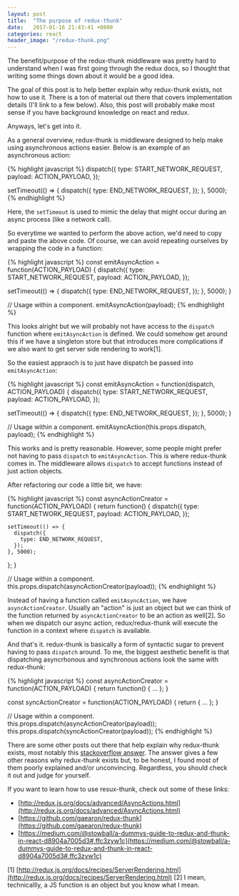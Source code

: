 ```yaml
---
layout: post
title:  "The purpose of redux-thunk"
date:   2017-01-16 21:43:41 +0800
categories: react
header_image: "/redux-thunk.png"
---
```

The benefit/purpose of the redux-thunk middleware was pretty hard to understand when I was first going through the redux docs, so I thought that writing some things down about it would be a good idea.

The goal of this post is to help better explain why redux-thunk exists, not how to use it. There is a ton of material out there that covers implementation details (I'll link to a few below). Also, this post will probably make most sense if you have background knowledge on react and redux.

<!-- read more -->

Anyways, let's get into it.

As a general overview, redux-thunk is middleware designed to help make using asynchronous actions easier. Below is an example of an asynchronous action:

{% highlight javascript %}
dispatch({
  type: START_NETWORK_REQUEST,
  payload: ACTION_PAYLOAD,
});

setTimeout(() => {
  dispatch({
    type: END_NETWORK_REQUEST,
  });
}, 5000);
{% endhighlight %}

Here, the `setTimeout` is used to mimic the delay that might occur during an async process (like a network call).

So everytime we wanted to perform the above action, we'd need to copy and paste the above code. Of course, we can avoid repeating ourselves by wrapping the code in a function:

{% highlight javascript %}
const emitAsyncAction = function(ACTION_PAYLOAD) {
  dispatch({
    type: START_NETWORK_REQUEST,
    payload: ACTION_PAYLOAD,
  });

  setTimeout(() => {
    dispatch({
      type: END_NETWORK_REQUEST,
    });
  }, 5000);
}

// Usage within a component.
emitAsyncAction(payload);
{% endhighlight %}

This looks alright but we will probably not have access to the `dispatch` function where `emitAsyncAction` is defined. We could somehow get around this if we have a singleton store but that introduces more complications if we also want to get server side rendering to work[1].

So the easiest appraoch is to just have dispatch be passed into `emitAsyncAction`:

{% highlight javascript %}
const emitAsyncAction = function(dispatch, ACTION_PAYLOAD) {
  dispatch({
    type: START_NETWORK_REQUEST,
    payload: ACTION_PAYLOAD,
  });

  setTimeout(() => {
    dispatch({
      type: END_NETWORK_REQUEST,
    });
  }, 5000);
}

// Usage within a component.
emitAsyncAction(this.props.dispatch, payload);
{% endhighlight %}

This works and is pretty reasonable. However, some people might prefer not having to pass `dispatch` to `emitAsyncAction`. This is where redux-thunk comes in. The middleware allows `dispatch` to accept functions instead of just action objects.

After refactoring our code a little bit, we have:

{% highlight javascript %}
const asyncActionCreator = function(ACTION_PAYLOAD) {
  return function() {
    dispatch({
      type: START_NETWORK_REQUEST,
      payload: ACTION_PAYLOAD,
    });

    setTimeout(() => {
      dispatch({
        type: END_NETWORK_REQUEST,
      });
    }, 5000);
  };
}

// Usage within a component.
this.props.dispatch(asyncActionCreator(payload));
{% endhighlight %}

Instead of having a function called `emitAsyncAction`, we have `asyncActionCreator`. Usually an "action" is just an object but we can think of the function returned by `asyncActionCreator` to be an action as well[2]. So when we dispatch our async action, redux/redux-thunk will execute the function in a context where `dispatch` is available.

And that's it. redux-thunk is basically a form of syntactic sugar to prevent having to pass `dispatch` around. To me, the biggest aesthetic benefit is that dispatching asyncrhonous and synchronous actions look the same with redux-thunk:

{% highlight javascript %}
const asyncActionCreator = function(ACTION_PAYLOAD) {
  return function() {
    ...
  };
}

const syncActionCreator = function(ACTION_PAYLOAD) {
  return {
    ...
  };
}

// Usage within a component.
this.props.dispatch(asyncActionCreator(payload));
this.props.dispatch(syncActionCreator(payload));
{% endhighlight %}

There are some other posts out there that help explain why redux-thunk exists, most notably this [stackoverflow answer](http://stackoverflow.com/questions/35411423/how-to-dispatch-a-redux-action-with-a-timeout/35415559#35415559). The answer gives a few other reasons why redux-thunk exists but, to be honest, I found most of them poorly explained and/or unconvincing. Regardless, you should check it out and judge for yourself.

If you want to learn how to use resux-thunk, check out some of these links:

 - [http://redux.js.org/docs/advanced/AsyncActions.html](http://redux.js.org/docs/advanced/AsyncActions.html)
 - [https://github.com/gaearon/redux-thunk](https://github.com/gaearon/redux-thunk)
 - [https://medium.com/@stowball/a-dummys-guide-to-redux-and-thunk-in-react-d8904a7005d3#.ffc3zyw1c](https://medium.com/@stowball/a-dummys-guide-to-redux-and-thunk-in-react-d8904a7005d3#.ffc3zyw1c)

[1] [http://redux.js.org/docs/recipes/ServerRendering.html](http://redux.js.org/docs/recipes/ServerRendering.html)
[2] I mean, technicallly, a JS function is an object but you know what I mean.
